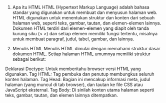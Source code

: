 1. Apa itu HTML
HTML (Hypertext Markup Language) adalah bahasa standar yang digunakan untuk membuat dan menyusun halaman web. HTML digunakan untuk menentukan struktur dan konten dari sebuah halaman web, seperti teks, gambar, tautan, dan elemen-elemen lainnya. Dokumen HTML terdiri dari elemen-elemen yang diapit oleh tanda kurung siku (< >) dan setiap elemen memiliki fungsi tertentu, misalnya untuk membuat paragraf, judul, tabel, gambar, dan lainnya.

2. Menulis HTML
Menulis HTML dimulai dengan memahami struktur dasar dokumen HTML. Setiap halaman HTML umumnya memiliki struktur sebagai berikut:

Deklarasi Doctype: Untuk memberitahu browser versi HTML yang digunakan.
Tag HTML: Tag pembuka <html> dan penutup </html> membungkus seluruh konten halaman.
Tag Head: Bagian ini mencakup informasi meta, judul halaman (yang muncul di tab browser), dan tautan ke file CSS atau JavaScript eksternal.
Tag Body: Di sinilah konten utama halaman seperti teks, gambar, tautan, dan elemen lainnya ditempatkan.